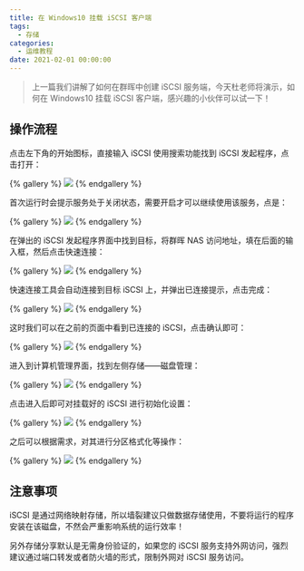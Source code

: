 ```yaml
---
title: 在 Windows10 挂载 iSCSI 客户端
tags:
  - 存储
categories:
  - 运维教程
date: 2021-02-01 00:00:00
---
```


> 上一篇我们讲解了如何在群晖中创建 iSCSI 服务端，今天杜老师将演示，如何在 Windows10 挂载 iSCSI 客户端，感兴趣的小伙伴可以试一下！

<!-- more -->

## 操作流程

点击左下角的开始图标，直接输入 iSCSI 使用搜索功能找到 iSCSI 发起程序，点击打开：

{% gallery %}
![](https://cdn.dusays.com/2021/02/308-1.jpg/1)
{% endgallery %}

首次运行时会提示服务处于关闭状态，需要开启才可以继续使用该服务，点是：

{% gallery %}
![](https://cdn.dusays.com/2021/02/308-2.jpg/1)
{% endgallery %}

在弹出的 iSCSI 发起程序界面中找到目标，将群晖 NAS 访问地址，填在后面的输入框，然后点击快速连接：

{% gallery %}
![](https://cdn.dusays.com/2021/02/308-3.jpg/1)
{% endgallery %}

快速连接工具会自动连接到目标 iSCSI 上，并弹出已连接提示，点击完成：

{% gallery %}
![](https://cdn.dusays.com/2021/02/308-4.jpg/1)
{% endgallery %}

这时我们可以在之前的页面中看到已连接的 iSCSI，点击确认即可：

{% gallery %}
![](https://cdn.dusays.com/2021/02/308-5.jpg/1)
{% endgallery %}

进入到计算机管理界面，找到左侧存储——磁盘管理：

{% gallery %}
![](https://cdn.dusays.com/2021/02/308-6.jpg/1)
{% endgallery %}

点击进入后即可对挂载好的 iSCSI 进行初始化设置：

{% gallery %}
![](https://cdn.dusays.com/2021/02/308-7.jpg/1)
{% endgallery %}

之后可以根据需求，对其进行分区格式化等操作：

{% gallery %}
![](https://cdn.dusays.com/2021/02/308-8.jpg/1)
{% endgallery %}

## 注意事项

iSCSI 是通过网络映射存储，所以墙裂建议只做数据存储使用，不要将运行的程序安装在该磁盘，不然会严重影响系统的运行效率！

另外存储分享默认是无需身份验证的，如果您的 iSCSI 服务支持外网访问，强烈建议通过端口转发或者防火墙的形式，限制外网对 iSCSI 服务访问。